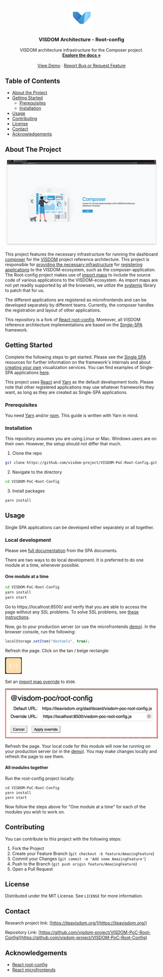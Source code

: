 <br />
<p align="center">
  <a href="https://github.com/visdom-project/VISDOM-PoC-Root-Config ">
    <img src="./src/assets/readme-logo.png" alt="Logo" width="80" height="80">
  </a>

  <h3 align="center">VISDOM Architecture - Root-config</h3>

  <p align="center">
    VISDOM architecture infrastructure for the Composer project.
    <br />
    <a href="https://github.com/visdom-project/VISDOM-PoC-Root-Config"><strong>Explore the docs »</strong></a>
    <br />
    <br />
    <a href="https://iteavisdom.org/dashboard/">View Demo</a>
    ·
    <a href="https://github.com/visdom-project/VISDOM-PoC-Root-Config/issues">Report Bug or Request Feature</a>
  </p>
</p>

## Table of Contents

* [About the Project](#about-the-project)
* [Getting Started](#getting-started)
  * [Prerequisites](#prerequisites)
  * [Installation](#installation)
* [Usage](#usage)
* [Contributing](#contributing)
* [License](#license)
* [Contact](#contact)
* [Acknowledgements](#acknowledgements)

## About The Project

![Screen Shot](./src/assets/readme-screenshot.png)

This project features the necessary infrastructure for running the dashboard [composer](https://github.com/visdom-project/VISDOM-PoC-Composer) for the [VISDOM](https://iteavisdom.org) project reference architecture. This project is responsible for [providing the necessary infrastructure](https://single-spa.js.org/docs/configuration/) for [registering applications](https://single-spa.js.org/docs/building-applications) to the VISDOM-ecosystem, such as the composer-application. The Root-config project makes use of [import maps](https://wicg.github.io/import-maps/) to include the source code of various applications to the VISDOM-ecosystem. As import maps are not yet readily supported by all the browsers, we utilize the [systemjs](https://github.com/systemjs/systemjs) library to patch that for us.

The different applications are registered as microfrontends and can be developed separately by different teams. Currently, the composer handles the registration and layout of other applications.

This repository is a fork of [React root-config](https://github.com/react-microfrontends/root-config). Moreover, all VISDOM reference architecture implementations are based on the [Single-SPA](https://single-spa.js.org/) framework.

## Getting Started

Complete the following steps to get started. Please see the [Single SPA](https://single-spa.js.org/docs/getting-started-overview) resources for further information on the framework's internals and about [creating your own](https://single-spa.js.org/docs/create-single-spa) visualization services. You can find examples of Single-SPA applications [here]( https://single-spa.js.org/docs/examples/).

This project uses [React](https://reactjs.org/) and [Yarn](https://yarnpkg.com/) as the default development tools. Please note that other registered applications may use whatever frameworks they want, as long as they are created as Single-SPA applications.

### Prerequisites

You need [Yarn](https://yarnpkg.com/) and/or [npm](https://www.npmjs.com/). This guide is written with Yarn in mind.

### Installation

This repository assumes you are using Linux or Mac. Windows users are on their own. However, the setup should not differ that much.

1. Clone the repo
```sh
git clone https://github.com/visdom-project/VISDOM-PoC-Root-Config.git
```
2. Navigate to the directory
```sh
cd VISDOM-PoC-Root-Config
```
3. Install packages
```sh
yarn install
```

## Usage

Single SPA applications can be developed either separately or all together.

### Local development

Please see [full documentation](https://single-spa.js.org/docs/recommended-setup#local-development) from the SPA documents.

There are two ways to do local development. It is preferred to do one module at a time, whenever possible.

#### One module at a time

```sh
cd VISDOM-PoC-Root-Config
yarn install
yarn start
```

Go to https://localhost:8500/ and verify that you are able to access the page without any SSL problems. To solve SSL problems, see [these instructions](https://improveandrepeat.com/2016/09/allowing-self-signed-certificates-on-localhost-with-chrome-and-firefox/).

Now, go to your production server (or use the microfrontends [demo](https://iteavisdom.org/dashboard)). In the browser console, run the following:

```js
localStorage.setItem("devtools", true);
```

Refresh the page. Click on the tan / beige rectangle:

![image](./src/assets/readme-rectangle.png)

Set an [import map override](https://github.com/joeldenning/import-map-overrides/) to `8500`.

![image](./src/assets/readme-override.png)

Refresh the page. Your local code for this module will now be running on your production server (or in the [demo](https://iteavisdom.org/dashboard)). You may make changes locally and refresh the page to see them.

#### All modules together

Run the root-config project locally:

```
cd VISDOM-PoC-Root-Config
yarn install
yarn start
```

Now follow the steps above for "One module at a time" for each of the modules you wish to work on.

## Contributing

You can contribute to this project with the following steps:

1. Fork the Project
2. Create your Feature Branch (`git checkout -b feature/AmazingFeature`)
3. Commit your Changes (`git commit -m 'Add some AmazingFeature'`)
4. Push to the Branch (`git push origin feature/AmazingFeature`)
5. Open a Pull Request

## License

Distributed under the MIT License. See `LICENSE` for more information.

## Contact

Research project link: [https://iteavisdom.org/](https://iteavisdom.org/)

Repository Link: [https://github.com/visdom-project/VISDOM-PoC-Root-Config](https://github.com/visdom-project/VISDOM-PoC-Root-Config)

## Acknowledgements
* [React root-config](https://github.com/react-microfrontends/root-config)
* [React microfrontends](https://react.microfrontends.app/)
